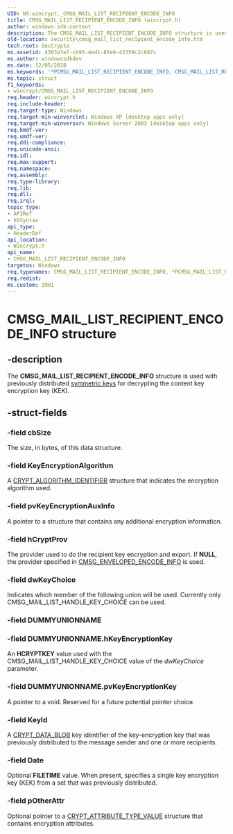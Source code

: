```yaml
---
UID: NS:wincrypt._CMSG_MAIL_LIST_RECIPIENT_ENCODE_INFO
title: CMSG_MAIL_LIST_RECIPIENT_ENCODE_INFO (wincrypt.h)
author: windows-sdk-content
description: The CMSG_MAIL_LIST_RECIPIENT_ENCODE_INFO structure is used with previously distributed symmetric keys for decrypting the content key encryption key (KEK).
old-location: security\cmsg_mail_list_recipient_encode_info.htm
tech.root: SecCrypto
ms.assetid: 4303a7e7-cb93-4ed1-85e6-42359c2c687c
ms.author: windowssdkdev
ms.date: 12/05/2018
ms.keywords: '*PCMSG_MAIL_LIST_RECIPIENT_ENCODE_INFO, CMSG_MAIL_LIST_RECIPIENT_ENCODE_INFO, CMSG_MAIL_LIST_RECIPIENT_ENCODE_INFO structure [Security], PCMSG_MAIL_LIST_RECIPIENT_ENCODE_INFO, PCMSG_MAIL_LIST_RECIPIENT_ENCODE_INFO structure pointer [Security], _crypto2_cmsg_mail_list_recipient_encode_info, security.cmsg_mail_list_recipient_encode_info, wincrypt/CMSG_MAIL_LIST_RECIPIENT_ENCODE_INFO, wincrypt/PCMSG_MAIL_LIST_RECIPIENT_ENCODE_INFO'
ms.topic: struct
f1_keywords:
- wincrypt/CMSG_MAIL_LIST_RECIPIENT_ENCODE_INFO
req.header: wincrypt.h
req.include-header: 
req.target-type: Windows
req.target-min-winverclnt: Windows XP [desktop apps only]
req.target-min-winversvr: Windows Server 2003 [desktop apps only]
req.kmdf-ver: 
req.umdf-ver: 
req.ddi-compliance: 
req.unicode-ansi: 
req.idl: 
req.max-support: 
req.namespace: 
req.assembly: 
req.type-library: 
req.lib: 
req.dll: 
req.irql: 
topic_type:
- APIRef
- kbSyntax
api_type:
- HeaderDef
api_location:
- Wincrypt.h
api_name:
- CMSG_MAIL_LIST_RECIPIENT_ENCODE_INFO
targetos: Windows
req.typenames: CMSG_MAIL_LIST_RECIPIENT_ENCODE_INFO, *PCMSG_MAIL_LIST_RECIPIENT_ENCODE_INFO
req.redist: 
ms.custom: 19H1
---
```


# CMSG_MAIL_LIST_RECIPIENT_ENCODE_INFO structure


## -description


The <b>CMSG_MAIL_LIST_RECIPIENT_ENCODE_INFO</b> structure is used with previously distributed <a href="https://docs.microsoft.com/windows/desktop/SecGloss/s-gly">symmetric keys</a> for decrypting the content key encryption key (KEK).


## -struct-fields




### -field cbSize

The size, in bytes, of this data structure.


### -field KeyEncryptionAlgorithm

A 
						<a href="https://docs.microsoft.com/windows/desktop/api/wincrypt/ns-wincrypt-crypt_algorithm_identifier">CRYPT_ALGORITHM_IDENTIFIER</a> structure that indicates the encryption algorithm used.


### -field pvKeyEncryptionAuxInfo

A pointer to a structure that contains any additional encryption information.


### -field hCryptProv

The provider used to do the recipient key encryption and export. If <b>NULL</b>, the provider specified in <a href="https://docs.microsoft.com/windows/desktop/api/wincrypt/ns-wincrypt-cmsg_enveloped_encode_info">CMSG_ENVELOPED_ENCODE_INFO</a> is used.
					


### -field dwKeyChoice

Indicates which member of the following union will be used. Currently only CMSG_MAIL_LIST_HANDLE_KEY_CHOICE can be used.


### -field DUMMYUNIONNAME

 


### -field DUMMYUNIONNAME.hKeyEncryptionKey

An <b>HCRYPTKEY</b> value used with the CMSG_MAIL_LIST_HANDLE_KEY_CHOICE value of the <i>dwKeyChoice</i> parameter.


### -field DUMMYUNIONNAME.pvKeyEncryptionKey

A pointer to a void. Reserved for a future potential pointer choice. 



### -field KeyId

A <a href="https://docs.microsoft.com/previous-versions/windows/desktop/legacy/aa381414(v=vs.85)">CRYPT_DATA_BLOB</a> key identifier of the key-encryption key that was previously distributed to the message sender and one or more recipients.


### -field Date

Optional <b>FILETIME</b> value. When present, specifies a single key encryption key (KEK) from a set that was previously distributed.


### -field pOtherAttr

Optional pointer to a 
<a href="https://docs.microsoft.com/windows/desktop/api/wincrypt/ns-wincrypt-crypt_attribute_type_value">CRYPT_ATTRIBUTE_TYPE_VALUE</a> structure that contains encryption attributes.

